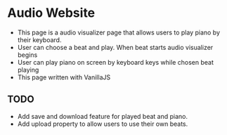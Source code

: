 <h1> Audio Website </h1>

<ul>
<li> This page is a audio visualizer page that allows users to play piano by their keyboard.
<li> User can choose a beat and play. When beat starts audio visualizer begins
<li> User can play piano on screen by keyboard keys while chosen beat playing 
  <li> This page written with VanillaJS
</ul>

<h2> TODO </h2>

<ul>
  <li> Add save and download feature for played beat and piano.
    <li> Add upload property to allow users to use their own beats.
  
  </ul>
